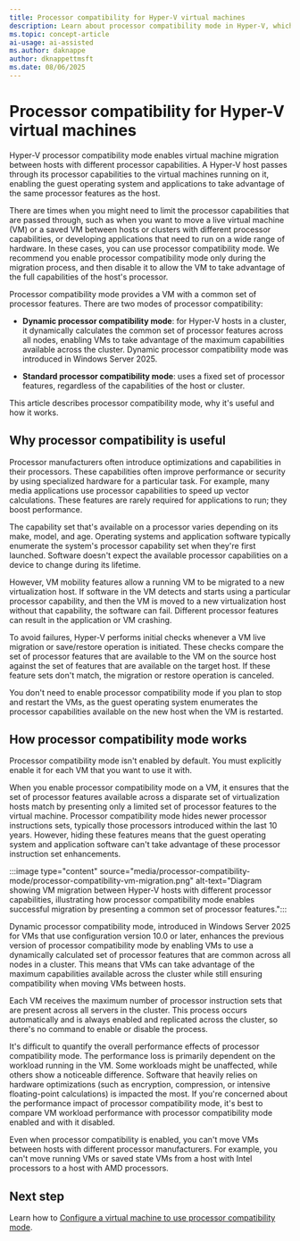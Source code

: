 ```yaml
---
title: Processor compatibility for Hyper-V virtual machines
description: Learn about processor compatibility mode in Hyper-V, which limits processor features in a virtual machine to enable VM migration between hosts with different processors.
ms.topic: concept-article
ai-usage: ai-assisted
ms.author: daknappe
author: dknappettmsft
ms.date: 08/06/2025
---
```


# Processor compatibility for Hyper-V virtual machines

Hyper-V processor compatibility mode enables virtual machine migration between hosts with different processor capabilities. A Hyper-V host passes through its processor capabilities to the virtual machines running on it, enabling the guest operating system and applications to take advantage of the same processor features as the host.

There are times when you might need to limit the processor capabilities that are passed through, such as when you want to move a live virtual machine (VM) or a saved VM between hosts or clusters with different processor capabilities, or developing applications that need to run on a wide range of hardware. In these cases, you can use processor compatibility mode. We recommend you enable processor compatibility mode only during the migration process, and then disable it to allow the VM to take advantage of the full capabilities of the host's processor.

Processor compatibility mode provides a VM with a common set of processor features. There are two modes of processor compatibility:

- **Dynamic processor compatibility mode**: for Hyper-V hosts in a cluster, it dynamically calculates the common set of processor features across all nodes, enabling VMs to take advantage of the maximum capabilities available across the cluster. Dynamic processor compatibility mode was introduced in Windows Server 2025.

- **Standard processor compatibility mode**: uses a fixed set of processor features, regardless of the capabilities of the host or cluster.

This article describes processor compatibility mode, why it's useful and how it works.

## Why processor compatibility is useful

Processor manufacturers often introduce optimizations and capabilities in their processors. These capabilities often improve performance or security by using specialized hardware for a particular task. For example, many media applications use processor capabilities to speed up vector calculations. These features are rarely required for applications to run; they boost performance.

The capability set that's available on a processor varies depending on its make, model, and age. Operating systems and application software typically enumerate the system's processor capability set when they're first launched. Software doesn't expect the available processor capabilities on a device to change during its lifetime.

However, VM mobility features allow a running VM to be migrated to a new virtualization host. If software in the VM detects and starts using a particular processor capability, and then the VM is moved to a new virtualization host without that capability, the software can fail. Different processor features can result in the application or VM crashing.

To avoid failures, Hyper-V performs initial checks whenever a VM live migration or save/restore operation is initiated. These checks compare the set of processor features that are available to the VM on the source host against the set of features that are available on the target host. If these feature sets don't match, the migration or restore operation is canceled.

You don't need to enable processor compatibility mode if you plan to stop and restart the VMs, as the guest operating system enumerates the processor capabilities available on the new host when the VM is restarted.

## How processor compatibility mode works

Processor compatibility mode isn't enabled by default. You must explicitly enable it for each VM that you want to use it with.

When you enable processor compatibility mode on a VM, it ensures that the set of processor features available across a disparate set of virtualization hosts match by presenting only a limited set of processor features to the virtual machine. Processor compatibility mode hides newer processor instructions sets, typically those processors introduced within the last 10 years. However, hiding these features means that the guest operating system and application software can't take advantage of these processor instruction set enhancements.

:::image type="content" source="media/processor-compatibility-mode/processor-compatibility-vm-migration.png" alt-text="Diagram showing VM migration between Hyper-V hosts with different processor capabilities, illustrating how processor compatibility mode enables successful migration by presenting a common set of processor features.":::

Dynamic processor compatibility mode, introduced in Windows Server 2025 for VMs that use configuration version 10.0 or later, enhances the previous version of processor compatibility mode by enabling VMs to use a dynamically calculated set of processor features that are common across all nodes in a cluster. This means that VMs can take advantage of the maximum capabilities available across the cluster while still ensuring compatibility when moving VMs between hosts.

Each VM receives the maximum number of processor instruction sets that are present across all servers in the cluster. This process occurs automatically and is always enabled and replicated across the cluster, so there's no command to enable or disable the process.

It's difficult to quantify the overall performance effects of processor compatibility mode. The performance loss is primarily dependent on the workload running in the VM. Some workloads might be unaffected, while others show a noticeable difference. Software that heavily relies on hardware optimizations (such as encryption, compression, or intensive floating-point calculations) is impacted the most. If you're concerned about the performance impact of processor compatibility mode, it's best to compare VM workload performance with processor compatibility mode enabled and with it disabled.

Even when processor compatibility is enabled, you can't move VMs between hosts with different processor manufacturers. For example, you can't move running VMs or saved state VMs from a host with Intel processors to a host with AMD processors.

## Next step

Learn how to [Configure a virtual machine to use processor compatibility mode](configure-processor-compatibility-mode.md).

